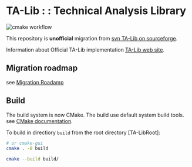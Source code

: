 # TA-Lib : : Technical Analysis Library

![cmake workflow](https://github.com/eric-lemesre/ta-lib-reloaded/actions/workflows/cmake.yml/badge.svg)

This repository is **unofficial** migration from [svn TA-Lib on sourceforge](http://ta-lib.svn.sourceforge.net/viewvc/ta-lib/trunk/ta-lib/).

Information about Official TA-Lib implementation [TA-Lib web site](http://ta-lib.org).

## Migration roadmap 
see [Migration Roadamp](MigrationRoadMap.md)

## Build

The build system is now CMake. The build use default system build tools. see [CMake documentation](https://cmake.org/documentation/).

To build in directiory `build` from the root directory [TA-LibRoot]:

``` sh
# or cmake-gui
cmake . -B build
```

``` sh
cmake --build build/
```
